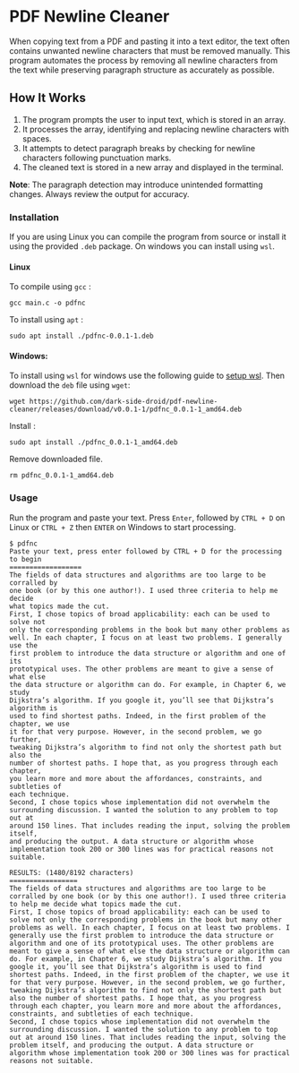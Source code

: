 # PDF Newline Cleaner
When copying text from a PDF and pasting it into a text editor, the text often contains unwanted newline characters that must be removed manually. This program automates the process by removing all newline characters from the text while preserving paragraph structure as accurately as possible.

## How It Works

1. The program prompts the user to input text, which is stored in an array.
2. It processes the array, identifying and replacing newline characters with spaces.
3. It attempts to detect paragraph breaks by checking for newline characters following punctuation marks.
4. The cleaned text is stored in a new array and displayed in the terminal.

**Note**: The paragraph detection may introduce unintended formatting changes. Always review the output for accuracy.

### Installation
If you are using Linux you can compile the program from source or install it using the provided `.deb` package. On windows you can install using `wsl`.

#### Linux
To compile using `gcc` : 
```
gcc main.c -o pdfnc
```

To install using `apt` :
```
sudo apt install ./pdfnc-0.0.1-1.deb
```

#### Windows:
To install using `wsl` for windows use the following guide to [setup wsl](https://learn.microsoft.com/en-us/windows/wsl/setup/environment). Then download the `deb` file using `wget`:
```
wget https://github.com/dark-side-droid/pdf-newline-cleaner/releases/download/v0.0.1-1/pdfnc_0.0.1-1_amd64.deb
```
Install :
```
sudo apt install ./pdfnc_0.0.1-1_amd64.deb
```
Remove downloaded file.
```
rm pdfnc_0.0.1-1_amd64.deb
```

### Usage
Run the program and paste your text. Press `Enter`, followed by `CTRL + D` on Linux or `CTRL + Z` then `ENTER` on Windows to start processing.
```terminal
$ pdfnc
Paste your text, press enter followed by CTRL + D for the processing to begin
==================
The fields of data structures and algorithms are too large to be corralled by
one book (or by this one author!). I used three criteria to help me decide
what topics made the cut.
First, I chose topics of broad applicability: each can be used to solve not
only the corresponding problems in the book but many other problems as
well. In each chapter, I focus on at least two problems. I generally use the
first problem to introduce the data structure or algorithm and one of its
prototypical uses. The other problems are meant to give a sense of what else
the data structure or algorithm can do. For example, in Chapter 6, we study
Dijkstra’s algorithm. If you google it, you’ll see that Dijkstra’s algorithm is
used to find shortest paths. Indeed, in the first problem of the chapter, we use
it for that very purpose. However, in the second problem, we go further,
tweaking Dijkstra’s algorithm to find not only the shortest path but also the
number of shortest paths. I hope that, as you progress through each chapter,
you learn more and more about the affordances, constraints, and subtleties of
each technique.
Second, I chose topics whose implementation did not overwhelm the
surrounding discussion. I wanted the solution to any problem to top out at
around 150 lines. That includes reading the input, solving the problem itself,
and producing the output. A data structure or algorithm whose
implementation took 200 or 300 lines was for practical reasons not suitable.

RESULTS: (1480/8192 characters)
=================
The fields of data structures and algorithms are too large to be corralled by one book (or by this one author!). I used three criteria to help me decide what topics made the cut.
First, I chose topics of broad applicability: each can be used to solve not only the corresponding problems in the book but many other problems as well. In each chapter, I focus on at least two problems. I generally use the first problem to introduce the data structure or algorithm and one of its prototypical uses. The other problems are meant to give a sense of what else the data structure or algorithm can do. For example, in Chapter 6, we study Dijkstra’s algorithm. If you google it, you’ll see that Dijkstra’s algorithm is used to find shortest paths. Indeed, in the first problem of the chapter, we use it for that very purpose. However, in the second problem, we go further, tweaking Dijkstra’s algorithm to find not only the shortest path but also the number of shortest paths. I hope that, as you progress through each chapter, you learn more and more about the affordances, constraints, and subtleties of each technique.
Second, I chose topics whose implementation did not overwhelm the surrounding discussion. I wanted the solution to any problem to top out at around 150 lines. That includes reading the input, solving the problem itself, and producing the output. A data structure or algorithm whose implementation took 200 or 300 lines was for practical reasons not suitable.
```
